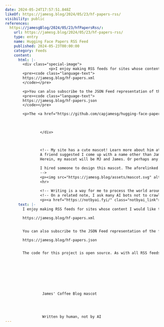 ```yaml
---
date: 2024-05-24T17:57:51.848Z
likeOf: https://jamesg.blog/2024/05/23/hf-papers-rss/
visibility: public
references:
  https://jamesgBlog/2024/05/23/hfPapersRss/:
    url: https://jamesg.blog/2024/05/23/hf-papers-rss/
    type: entry
    name: Hugging Face Papers RSS Feed
    published: 2024-05-23T00:00:00
    category: Feeds
    content:
      html: |-
        <div class="special-image">
        			<p>I enjoy making RSS feeds for sites whose content I would like to follow. I have made an RSS feed for <a href="https://huggingface.co/papers">Hugging Face Daily Papers</a>, a curated list of research papers in machine learning. This feed is available at:</p>
        <pre><code class="language-text">
        https://jamesg.blog/hf-papers.xml
        </code></pre>

        <p>You can also subscribe to the JSON Feed representation of the feed at:</p>
        <pre><code class="language-text">
        https://jamesg.blog/hf-papers.json
        </code></pre>

        <p>The <a href="https://github.com/capjamesg/hugging-face-papers-rss/tree/main">code for this project is open source</a>. As with all RSS feeds that parse web pages, this feed may go down if the Hugging Face Papers site changes. If the feed goes down and hasn't been fixed, feel free to file a pull request or email me at readers [at] jamesg [dot] blog so I can take a look.</p>
        			
        			
        		
        		</div>
        		
        		

        		<!-- My site has a cute mascot! Learn more about him at https://jamesg.blog/mascot/.
        		A friend suggested I come up with a name other than James, which I gave to the mascot in the aforelinked post. I thought about MJ, short for Mascot James.
        		Herein, my mascot will be MJ and James. Or perhaps any of the myriad other nicknames I am likely to come up with over the years.

        		I hired someone to design this mascot. The aforelinked post provides more information and a recommendation for the designer!
        		--> 
        		<p><img src="https://jamesg.blog/assets/mascot.svg" alt="James' Coffee Blog mascot" class="mascot"></p>
        		<hr>
        	
        		<!-- Writing is a way for me to process the world around me. It is a craft that I enjoy refining. Please note: My words are written by me, not AI. -->
        		<!-- On a related note, I ask many AI bots not to crawl my website: https://jamesg.blog/robots.txt. This is my space. -->
        		<p><a href="https://notbyai.fyi/" class="notbyai_link"><img src="https://jamesg.blog/assets/ai.png" height="42" width="131" alt="Written by human, not by AI" class="notbyai"></a></p>
      text: |-
        I enjoy making RSS feeds for sites whose content I would like to follow. I have made an RSS feed for Hugging Face Daily Papers, a curated list of research papers in machine learning. This feed is available at:

        https://jamesg.blog/hf-papers.xml


        You can also subscribe to the JSON Feed representation of the feed at:

        https://jamesg.blog/hf-papers.json


        The code for this project is open source. As with all RSS feeds that parse web pages, this feed may go down if the Hugging Face Papers site changes. If the feed goes down and hasn't been fixed, feel free to file a pull request or email me at readers [at] jamesg [dot] blog so I can take a look.
        			
        			
        		
        		
        		
        		

        		 
        		 James' Coffee Blog mascot 
        		
        	
        		
        		
        		 Written by human, not by AI
---
```

